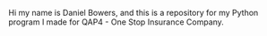 Hi my name is Daniel Bowers, and this is a repository for my Python program I made for QAP4 - One Stop Insurance Company.
